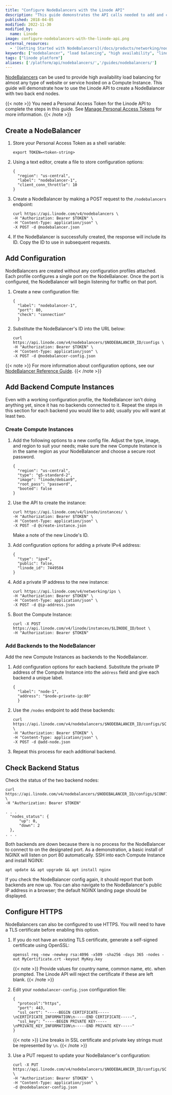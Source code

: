```yaml
---
title: "Configure NodeBalancers with the Linode API"
description: "This guide demonstrates the API calls needed to add and configure a NodeBalancer through the Linode API"
published: 2018-04-05
modified: 2022-11-30
modified_by:
  name: Linode
image: configure-nodebalancers-with-the-linode-api.png
external_resources:
  - '[Getting Started with NodeBalancers](/docs/products/networking/nodebalancers/get-started/)'
keywords: ["nodebalancer", "load balancing", "high availability", "linode api"]
tags: ["linode platform"]
aliases: ['/platform/api/nodebalancers/','/guides/nodebalancers/']
---
```


[NodeBalancers](https://www.linode.com/nodebalancers) can be used to provide high availability load balancing for almost any type of website or service hosted on a Compute Instance. This guide will demonstrate how to use the Linode API to create a NodeBalancer with two back end nodes.

{{< note >}}
You need a Personal Access Token for the Linode API to complete the steps in this guide. See [Manage Personal Access Tokens](/docs/products/tools/api/guides/manage-api-tokens/#create-an-api-token) for more information.
{{< /note >}}

## Create a NodeBalancer

1. Store your Personal Access Token as a shell variable:

    ```command
    export TOKEN=<token-string>
    ```

1. Using a text editor, create a file to store configuration options:

    ```file {title="nodebalancer.json" lang="json"}
    {
      "region": "us-central",
      "label": "nodebalancer-1",
      "client_conn_throttle": 10
    }
    ```

1. Create a NodeBalancer by making a POST request to the `/nodebalancers` endpoint:

    ```command
    curl https://api.linode.com/v4/nodebalancers \
    -H "Authorization: Bearer $TOKEN" \
    -H "Content-Type: application/json" \
    -X POST -d @nodebalancer.json
    ```

1. If the NodeBalancer is successfully created, the response will include its ID. Copy the ID to use in subsequent requests.

## Add Configuration

NodeBalancers are created without any configuration profiles attached. Each profile configures a single port on the NodeBalancer. Once the port is configured, the NodeBalancer will begin listening for traffic on that port.

1. Create a new configuration file:

    ```file {title="nodebalancer-config.json" lang="json"}
    {
      "label": "nodebalancer-1",
      "port": 80,
      "check": "connection"
      }
    ```

1. Substitute the NodeBalancer's ID into the URL below:

    ```command
    curl https://api.linode.com/v4/nodebalancers/$NODEBALANCER_ID/configs \
    -H "Authorization: Bearer $TOKEN" \
    -H "Content-Type: application/json" \
    -X POST -d @nodebalancer-config.json
    ```

{{< note >}}
For more information about configuration options, see our [NodeBalancer Reference Guide](/docs/products/networking/nodebalancers/guides/configure/).
{{< /note >}}

## Add Backend Compute Instances

Even with a working configuration profile, the NodeBalancer isn't doing anything yet, since it has no backends connected to it. Repeat the steps in this section for each backend you would like to add; usually you will want at least two.

### Create Compute Instances

1. Add the following options to a new config file. Adjust the type, image, and region to suit your needs; make sure the new Compute Instance is in the same region as your NodeBalancer and choose a secure root password.

    ```file {title="create-instance.json" lang="json"}
    {
      "region": "us-central",
      "type": "g5-standard-2",
      "image": "linode/debian9",
      "root_pass": "password",
      "booted": false
    }
    ```

1. Use the API to create the instance:

    ```command
    curl https://api.linode.com/v4/linode/instances/ \
    -H "Authorization: Bearer $TOKEN" \
    -H "Content-Type: application/json" \
    -X POST -d @create-instance.json
    ```

    Make a note of the new Linode's ID.

1. Add configuration options for adding a private IPv4 address:

    ```file {title="ip-address.json" lang="json"}
    {
      "type": "ipv4",
      "public": false,
      "linode_id": 7449584
    }
    ```

1. Add a private IP address to the new instance:

    ```command
    curl https://api.linode.com/v4/networking/ips \
    -H "Authorization: Bearer $TOKEN" \
    -H "Content-Type: application/json" \
    -X POST -d @ip-address.json
    ```

1. Boot the Compute Instance:

    ```command
    curl -X POST https://api.linode.com/v4/linode/instances/$LINODE_ID/boot \
    -H "Authorization: Bearer $TOKEN"
    ```

### Add Backends to the NodeBalancer

Add the new Compute Instances as backends to the NodeBalancer.

1. Add configuration options for each backend. Substitute the private IP address of the Compute Instance into the `address` field and give each backend a unique label.

    ```file {title="add-node.json" lang="json"}
    {
      "label": "node-1",
      "address": "$node-private-ip:80"
      }
    ```

1. Use the `/nodes` endpoint to add these backends:

    ```command
    curl https://api.linode.com/v4/nodebalancers/$NODEBALANCER_ID/configs/$CONFIG_ID \
    -H "Authorization: Bearer $TOKEN" \
    -H "Content-Type: application/json" \
    -X POST -d @add-node.json
    ```

1. Repeat this process for each additional backend.

## Check Backend Status

Check the status of the two backend nodes:

```command
curl https://api.linode.com/v4/nodebalancers/$NODEBALANCER_ID/configs/$CONFIG_ID \
-H "Authorization: Bearer $TOKEN"
```

```output
. . .
  "nodes_status": {
      "up": 0,
      "down": 2
  },
. . .
```

Both backends are down because there is no process for the NodeBalancer to connect to on the designated port. As a demonstration, a basic install of NGINX will listen on port 80 automatically. SSH into each Compute Instance and install NGINX:

```command
apt update && apt upgrade && apt install nginx
```

If you check the NodeBalancer config again, it should report that both backends are now up. You can also navigate to the NodeBalancer's public IP address in a browser; the default NGINX landing page should be displayed.

## Configure HTTPS

NodeBalancers can also be configured to use HTTPS. You will need to have a TLS certificate before enabling this option.

1. If you do not have an existing TLS certificate, generate a self-signed certificate using OpenSSL:

    ```command
    openssl req -new -newkey rsa:4096 -x509 -sha256 -days 365 -nodes -out MyCertificate.crt -keyout MyKey.key
    ```

    {{< note >}}
Provide values for country name, common name, etc. when prompted. The Linode API will reject the certificate if these are left blank.
{{< /note >}}

1. Edit your `nodebalancer-config.json` configuration file:

    ```file {title="nodebalancer-config.json" lang="json"}
    {
      "protocol":"https",
      "port": 443,
      "ssl_cert": "-----BEGIN CERTIFICATE-----\nCERTIFICATE_INFORMATION\n-----END CERTIFICATE-----",
      "ssl_key": "-----BEGIN PRIVATE KEY-----\nPRIVATE_KEY_INFORMATION\n-----END PRIVATE KEY-----"
    }
    ```

    {{< note >}}
Line breaks in SSL certificate and private key strings must be represented by `\n`.
    {{< /note >}}

1. Use a PUT request to update your NodeBalancer's configuration:

    ```command
    curl -X PUT https://api.linode.com/v4/nodebalancers/$NODEBALANCER_ID/configs/$CONFIG_ID \
    -H "Authorization: Bearer $TOKEN" \
    -H "Content-Type: application/json" \
    -d @nodebalancer-config.json
    ```